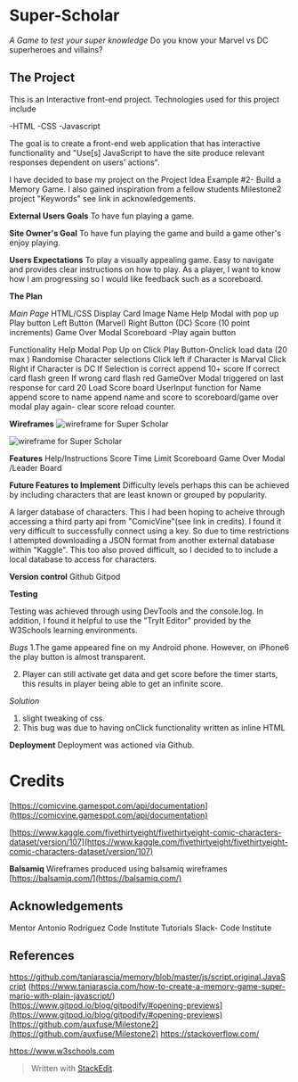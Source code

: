 
# Super-Scholar
*A Game to test your super knowledge*
Do you know your Marvel vs DC superheroes and villains?

## The Project

This is an Interactive front-end project.
Technologies used for this project include

-HTML
-CSS
-Javascript

The goal is to create a front-end web application that has interactive functionality and "Use[s] JavaScript to have the site produce relevant responses dependent on users' actions".

I have decided to base my project on the Project Idea Example #2-
Build a Memory Game.
I also gained inspiration from a fellow students Milestone2 project "Keywords" see link in acknowledgements. 

**External Users Goals**
To have fun playing a game.

**Site Owner's Goal**
To have fun playing the game and build a game other's enjoy playing.

**Users Expectations**
To play a visually appealing game. Easy to navigate and provides clear instructions on how to play. As a player, I want to know how I am progressing so I would like feedback such as a scoreboard.

**The Plan**

*Main Page*
HTML/CSS
Display Card
	Image
	Name
Help Modal with pop up
Play button
Left Button (Marvel)
Right Button (DC)
Score (10 point increments)
Game Over Modal
Scoreboard
	-Play again button

Functionality
	Help Modal Pop Up on Click
	Play Button-Onclick load data (20 max )
    Randomise Character selections
	Click left if Character is Marval
	Click Right if Character is DC
	If Selection is correct append 10+ score
	If correct card flash green
	If wrong card flash red
	GameOver Modal triggered on last
	response for card 20
	Load Score board
	UserInput function for Name
    append score to name
    append name and score to                                                                            scoreboard/game over modal
    play again- clear score reload counter.

**Wireframes**
![wireframe for Super Scholar](https://res.cloudinary.com/blueag8/image/upload/v1570046738/Super%20Scholar/Desktop_Mockup_s93syp.png)

![wireframe for Super Scholar](https://res.cloudinary.com/blueag8/image/upload/v1570046738/Super%20Scholar/Smartphone_Mockup_hqr6jo)

**Features**
Help/Instructions
Score
Time Limit
Scoreboard
Game Over Modal /Leader Board

**Future Features to Implement**
Difficulty levels perhaps this can be achieved by including characters that are least known or grouped by popularity.

A larger database of characters.  This I had been hoping to acheive through accessing a third party api from "ComicVine"(see link in credits). I found it very difficult to successfully connect using a key. So due to time restrictions I attempted downloading a JSON format from another external database within "Kaggle".  This too also proved difficult, so I decided to to include a local database to access for characters.

**Version control**
Github
Gitpod

**Testing**

Testing was achieved through using DevTools and the console.log. 
In addition, I found it helpful to use the "TryIt  Editor" provided by the W3Schools learning environments.

*Bugs*
1.The game appeared fine on my Android phone. However, on iPhone6  the play button is almost transparent.

2. Player can still activate get data and get score before the timer starts, this results in player being able to get an infinite score.

*Solution*
1. slight tweaking of css.
2. This bug was due to having onClick functionality written as inline HTML 

**Deployment**
Deployment was actioned via Github.

# Credits
[https://comicvine.gamespot.com/api/documentation](https://comicvine.gamespot.com/api/documentation)

[https://www.kaggle.com/fivethirtyeight/fivethirtyeight-comic-characters-dataset/version/107](https://www.kaggle.com/fivethirtyeight/fivethirtyeight-comic-characters-dataset/version/107)

**Balsamiq**
Wireframes produced using balsamiq wireframes
[https://balsamiq.com/](https://balsamiq.com/)

## Acknowledgements

Mentor Antonio Rodriguez
Code Institute Tutorials
Slack- Code Institute

## References

https://github.com/taniarascia/memory/blob/master/js/script.original.JavaScript
(https://www.taniarascia.com/how-to-create-a-memory-game-super-mario-with-plain-javascript/)
[https://www.gitpod.io/blog/gitpodify/#opening-previews](https://www.gitpod.io/blog/gitpodify/#opening-previews)
[https://github.com/auxfuse/Milestone2](https://github.com/auxfuse/Milestone2)
https://stackoverflow.com/

https://www.w3schools.com
> Written with [StackEdit](https://stackedit.io/).
<!--stackedit_data:
eyJoaXN0b3J5IjpbMjYwMDgwNDMwLC0zNDIyMjcwNDksLTE3Nj
U2Mjk0NzIsMTA5OTUyNTgxNSwxMzIyOTU1ODA4LDg4NTE1OTc0
Miw3MzA5OTgxMTZdfQ==
-->